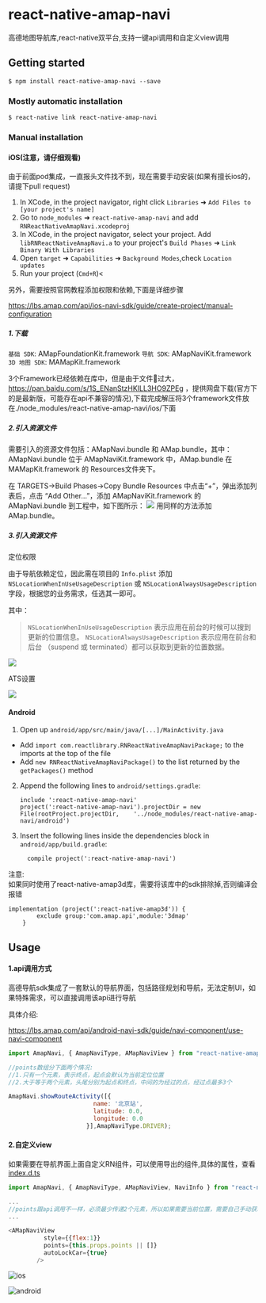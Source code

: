 
# react-native-amap-navi
高德地图导航库,react-native双平台,支持一键api调用和自定义view调用
## Getting started

`$ npm install react-native-amap-navi --save`

### Mostly automatic installation

`$ react-native link react-native-amap-navi`

### Manual installation


#### iOS(注意，请仔细观看)
由于前面pod集成，一直报头文件找不到，现在需要手动安装(如果有擅长ios的，请提下pull request)

1. In XCode, in the project navigator, right click `Libraries` ➜ `Add Files to [your project's name]`
2. Go to `node_modules` ➜ `react-native-amap-navi` and add `RNReactNativeAmapNavi.xcodeproj`
3. In XCode, in the project navigator, select your project. Add `libRNReactNativeAmapNavi.a` to your project's `Build Phases` ➜ `Link Binary With Libraries`
4. Open `target` ➜ `Capabilities` ➜ `Background Modes`,check `Location updates`
4. Run your project (`Cmd+R`)< 

另外，需要按照官网教程添加权限和依赖,下面是详细步骤

https://lbs.amap.com/api/ios-navi-sdk/guide/create-project/manual-configuration

##### 1.下载
`基础 SDK`: AMapFoundationKit.framework
`导航 SDK`: AMapNaviKit.framework
`3D 地图 SDK`: MAMapKit.framework

3个Framework已经依赖在库中，但是由于文件过大，https://pan.baidu.com/s/1S_ENanStzHKILL3HO9ZPEg ，提供网盘下载(官方下的是最新版，可能存在api不兼容的情况),下载完成解压将3个framework文件放在./node_modules/react-native-amap-navi/ios/下面

##### 2.引入资源文件

需要引入的资源文件包括：AMapNavi.bundle 和 AMap.bundle，其中：AMapNavi.bundle 位于 AMapNaviKit.framework 中，AMap.bundle 在 MAMapKit.framework 的 Resources文件夹下。

在 TARGETS->Build Phases->Copy Bundle Resources 中点击“+”，弹出添加列表后，点击 “Add Other…”，添加 AMapNaviKit.framework 的 AMapNavi.bundle 到工程中，如下图所示：
![](https://a.amap.com/lbs/static/img/ios_navi_bundle.png)
用同样的方法添加 AMap.bundle。

##### 3.引入资源文件
定位权限

由于导航依赖定位，因此需在项目的 `Info.plist` 添加 `NSLocationWhenInUseUsageDescription` 或 `NSLocationAlwaysUsageDescription` 字段，根据您的业务需求，任选其一即可。

其中：

> `NSLocationWhenInUseUsageDescription` 表示应用在前台的时候可以搜到更新的位置信息。
> `NSLocationAlwaysUsageDescription` 表示应用在前台和后台
（suspend 或 terminated）都可以获取到更新的位置数据。

![](https://a.amap.com/lbs/static/img/ios_location_sdk_permission.png)

ATS设置

![](https://a.amap.com/lbs/static/img/ios_location_sdk_ats.png)



#### Android

1. Open up `android/app/src/main/java/[...]/MainActivity.java`
  - Add `import com.reactlibrary.RNReactNativeAmapNaviPackage;` to the imports at the top of the file
  - Add `new RNReactNativeAmapNaviPackage()` to the list returned by the `getPackages()` method
2. Append the following lines to `android/settings.gradle`:
  	```
  	include ':react-native-amap-navi'
  	project(':react-native-amap-navi').projectDir = new File(rootProject.projectDir, 	'../node_modules/react-native-amap-navi/android')
  	```
3. Insert the following lines inside the dependencies block in `android/app/build.gradle`:
  	```
      compile project(':react-native-amap-navi')
  	```


注意:  
如果同时使用了react-native-amap3d库，需要将该库中的sdk排除掉,否则编译会报错
```
implementation (project(':react-native-amap3d')) {
        exclude group:'com.amap.api',module:'3dmap'
    }
```


## Usage

#### 1.api调用方式
高德导航sdk集成了一套默认的导航界面，包括路径规划和导航，无法定制UI，如果特殊需求，可以直接调用该api进行导航

具体介绍:

https://lbs.amap.com/api/android-navi-sdk/guide/navi-component/use-navi-component

```javascript
import AmapNavi, { AmapNaviType, AMapNaviView } from "react-native-amap-navi";

//points数组分下面两个情况:
//1.只有一个元素，表示终点，起点会默认为当前定位位置
//2.大于等于两个元素，头尾分别为起点和终点，中间的为经过的点，经过点最多3个

AmapNavi.showRouteActivity([{
                        name: '北京站',
                        latitude: 0.0,
                        longitude: 0.0
                      }],AmapNaviType.DRIVER);
```

#### 2.自定义view

如果需要在导航界面上面自定义RN组件，可以使用导出的组件,具体的属性，查看[index.d.ts](https://github.com/yz1311/react-native-amap-navi/blob/master/index.d.ts)


```javascript
import AmapNavi, { AmapNaviType, AMapNaviView, NaviInfo } from "react-native-amap-navi";

...
//points跟api调用不一样，必须最少传递2个元素，所以如果需要当前位置，需要自己手动获取
...

<AMapNaviView
          style={{flex:1}}
          points={this.props.points || []}
          autoLockCar={true}
        />
```
  
![ios](https://github.com/yz1311/react-native-amap-navi/blob/master/screenshots/ios-1.png)

![android](https://github.com/yz1311/react-native-amap-navi/blob/master/screenshots/android-1.png)